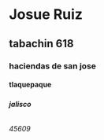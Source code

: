 # <h1> Josue Ruiz
  ## <h2> tabachin 618
  ### <h3> haciendas de san jose
  #### <h4> tlaquepaque
  ##### <h5> jalisco
  ###### <h6> 45609
